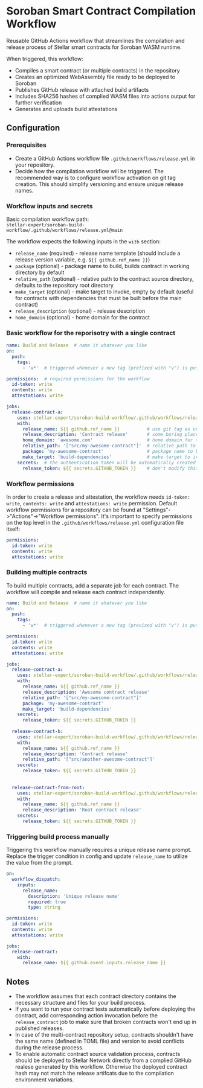 # Soroban Smart Contract Compilation Workflow

Reusable GitHub Actions workflow that streamlines the compilation and release process of Stellar smart contracts for Soroban WASM runtime.

When triggered, this workflow:
- Compiles a smart contract (or multiple contracts) in the repository
- Creates an optimized WebAssembly file ready to be deployed to Soroban
- Publishes GitHub release with attached build artifacts
- Includes SHA256 hashes of complied WASM files into actions output for further verification
- Generates and uploads build attestations

## Configuration

### Prerequisites

- Create a GitHub Actions workflow file `.github/workflows/release.yml` in your repository.
- Decide how the compilation workflow will be triggered. The recommended way is to configure workflow activation on git tag creation. This should simplify versioning and ensure unique release names.

### Workflow inputs and secrets

Basic compilation workflow path:  
`stellar-expert/soroban-build-workflow/.github/workflows/release.yml@main`

The workflow expects the following inputs in the `with` section:
- `release_name` (required) - release name template (should include a release version variable, e.g. `${{ github.ref_name }}`)
- `package` (optional) - package name to build, builds contract in working directory by default
- `relative_path` (optional) - relative path to the contract source directory, defaults to the repository root directory
- `make_target` (optional) - make target to invoke, empty by default (useful for contracts with dependencies that must be built before the main contract)
- `release_description` (optional) - release description
- `home_domain` (optional) - home domain for the contract

### Basic workflow for the reporisotry with a single contract

```yaml
name: Build and Release  # name it whatever you like
on:
  push: 
    tags:
      - 'v*'  # triggered whenever a new tag (prefixed with "v") is pushed to the repository

permissions:  # required permissions for the workflow
  id-token: write
  contents: write
  attestations: write

jobs:
  release-contract-a:
    uses: stellar-expert/soroban-build-workflow/.github/workflows/release.yml@main
    with:
      release_name: ${{ github.ref_name }}          # use git tag as unique release name
      release_description: 'Contract release'       # some boring placeholder text to attach
      home_domain: 'awesome.com'                    # home domain for the contract
      relative_path: '["src/my-awesome-contract"]'  # relative path to your really awesome contract
      package: 'my-awesome-contract'                # package name to build
      make_target: 'build-dependencies'             # make target to invoke
    secrets:  # the authentication token will be automatically created by GitHub
      release_token: ${{ secrets.GITHUB_TOKEN }}    # don't modify this line
```

### Workflow permissions

In order to create a release and attestation, the workflow needs `id-token: write`, `contents: write` and `attestations: write` permission. Default workflow permissions for a repository can be found at
"Settings"->"Actions"->"Workflow permissions".
It's important to specify permissions on the top level in the `.github/workflows/release.yml` configuration file itself:
```yaml
permissions:
  id-token: write
  contents: write
  attestations: write
```

### Building multiple contracts

To build multiple contracts, add a separate job for each contract. The workflow will compile and release each contract independently.

```yaml
name: Build and Release  # name it whatever you like
on:
  push: 
    tags:
      - 'v*'  # triggered whenever a new tag (previxed with "v") is pushed to the repository

permissions:
  id-token: write
  contents: write
  attestations: write

jobs:
  release-contract-a:
    uses: stellar-expert/soroban-build-workflow/.github/workflows/release.yml@main
    with:
      release_name: ${{ github.ref_name }}          
      release_description: 'Awesome contract release'       
      relative_path: '["src/my-awesome-contract"]'  
      package: 'my-awesome-contract'                
      make_target: 'build-dependencies'             
    secrets:
      release_token: ${{ secrets.GITHUB_TOKEN }}
  
  release-contract-b:
    uses: stellar-expert/soroban-build-workflow/.github/workflows/release.yml@main
    with:
      release_name: ${{ github.ref_name }}          
      release_description: 'Contract release'
      relative_path: '["src/another-awesome-contract"]'
    secrets:
      release_token: ${{ secrets.GITHUB_TOKEN }}
  
  
  release-contract-from-root:
    uses: stellar-expert/soroban-build-workflow/.github/workflows/release.yml@main
    with:
      release_name: ${{ github.ref_name }}          
      release_description: 'Root contract release'
    secrets:
      release_token: ${{ secrets.GITHUB_TOKEN }}
```

### Triggering build process manually

Triggering this workflow manually requires a unique release name prompt. Replace the trigger condition in config
and update `release_name` to utilize the value from the prompt.

```yaml
on:
  workflow_dispatch:
    inputs:
      release_name:
        description: 'Unique release name'
        required: true
        type: string

permissions:
  id-token: write
  contents: write
  attestations: write

jobs:
  release-contract:
    with:
      release_name: ${{ github.event.inputs.release_name }}
```

## Notes

- The workflow assumes that each contract directory contains the necessary structure and files for your build process.
- If you want to run your contract tests automatically before deploying the contract, add corresponding action invocation
  before the `release_contract` job to make sure that broken contracts won't end up in published releases.
- In case of the multi-contract repository setup, contracts shouldn't have the same name (defined in TOML file) and version
  to avoid conflicts during the release process.
- To enable automatic contract source validation process, contracts should be deployed to Stellar Network directly
  from a complied GitHub realese generated by this workflow. Otherwise the deployed contract hash may not
  match the release artifcats due to the compilation environment variations.
